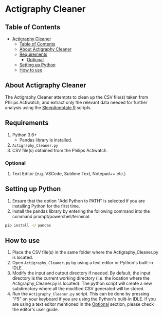 # Actigraphy Cleaner

## Table of Contents

- [Actigraphy Cleaner](#actigraphy-cleaner)
  - [Table of Contents](#table-of-contents)
  - [About Actigraphy Cleaner](#about-actigraphy-cleaner)
  - [Requirements](#requirements)
    - [Optional](#optional)
  - [Setting up Python](#setting-up-python)
  - [How to use](#how-to-use)

## About Actigraphy Cleaner

The Actigraphy Cleaner attempts to clean up the CSV file(s) taken from Philips Actiwatch, and extract only the relevant data needed for further analysis using the [SleepAnnotate R](https://github.com/YngMiinLoke/SleepAnnotate) scripts.

## Requirements

1) Python 3.6+
   - Pandas library is installed.
2) ```Actigraphy_Cleaner.py```
3) CSV file(s) obtained from the Philips Actiwatch.

### Optional

1) Text Editor (e.g. VSCode, Sublime Text, Notepad++ etc.)

## Setting up Python

1) Ensure that the option "Add Python to PATH" is selected if you are installing Python for the first time.
2) Install the pandas library by entering the following command into the command prompt/powershell/terminal.

```bash
pip install -U pandas
```

## How to use

1. Place the CSV file(s) in the same folder where the Actigraphy_Cleaner.py is located.
2. Open ```Actigraphy_Cleaner.py``` by using a text editor or Python's built-in IDLE.
3. Modify the input and output directory if needed. By default, the input directory is the current working directory (i.e. the location where the Actigraphy_Cleaner.py is located). The python script will create a new subdirectory where all the modified CSV generated will be stored.
4. Run the ```Actigraphy_Cleaner.py``` script. This can be done by pressing "F5" on your keyboard if you are using the Python's built-in IDLE. If you are using a text editor mentioned in the [Optional](#optional) section, please check the editor's user guide.
